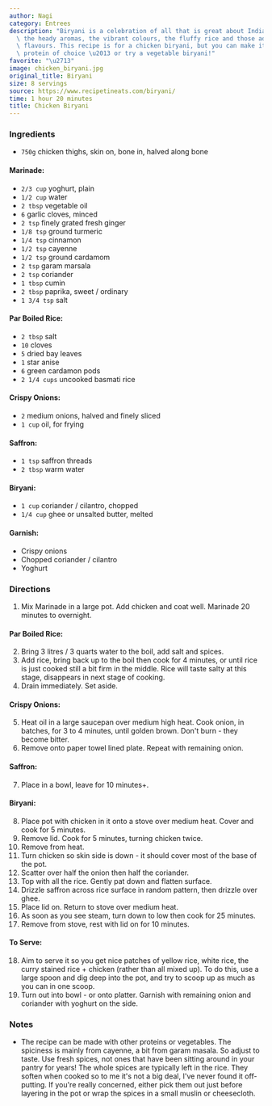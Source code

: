 ```yaml
---
author: Nagi
category: Entrees
description: "Biryani is a celebration of all that is great about Indian food \u2013\
  \ the heady aromas, the vibrant colours, the fluffy rice and those addictive curry\
  \ flavours. This recipe is for a chicken biryani, but you can make it with your\
  \ protein of choice \u2013 or try a vegetable biryani!"
favorite: "\u2713"
image: chicken_biryani.jpg
original_title: Biryani
size: 8 servings
source: https://www.recipetineats.com/biryani/
time: 1 hour 20 minutes
title: Chicken Biryani
---
```

### Ingredients

* `750g` chicken thighs, skin on, bone in, halved along bone

#### Marinade:

* `2/3 cup` yoghurt, plain
* `1/2 cup` water
* `2 tbsp` vegetable oil
* `6` garlic cloves, minced
* `2 tsp` finely grated fresh ginger
* `1/8 tsp` ground turmeric
* `1/4 tsp` cinnamon
* `1/2 tsp` cayenne
* `1/2 tsp` ground cardamom
* `2 tsp` garam marsala
* `2 tsp` coriander
* `1 tbsp` cumin
* `2 tbsp` paprika, sweet / ordinary
* `1 3/4 tsp` salt

#### Par Boiled Rice:

* `2 tbsp` salt
* `10` cloves
* `5` dried bay leaves
* `1` star anise
* `6` green cardamon pods
* `2 1/4 cups` uncooked basmati rice

#### Crispy Onions:

* `2` medium onions, halved and finely sliced
* `1 cup` oil, for frying

#### Saffron:

* `1 tsp` saffron threads
* `2 tbsp` warm water

#### Biryani:

* `1 cup` coriander / cilantro, chopped
* `1/4 cup` ghee or unsalted butter, melted

#### Garnish:

* Crispy onions
* Chopped coriander / cilantro
* Yoghurt

### Directions

1. Mix Marinade in a large pot. Add chicken and coat well. Marinade 20 minutes to overnight.

#### Par Boiled Rice:

2. Bring 3 litres / 3 quarts water to the boil, add salt and spices.
3. Add rice, bring back up to the boil then cook for 4 minutes, or until rice is just cooked still a bit firm in the middle. Rice will taste salty at this stage, disappears in next stage of cooking.
4. Drain immediately. Set aside.

#### Crispy Onions:

5. Heat oil in a large saucepan over medium high heat. Cook onion, in batches, for 3 to 4 minutes, until golden brown. Don't burn - they become bitter.
6. Remove onto paper towel lined plate. Repeat with remaining onion.

#### Saffron:

7. Place in a bowl, leave for 10 minutes+.

#### Biryani:

8. Place pot with chicken in it onto a stove over medium heat. Cover and cook for 5 minutes.
9. Remove lid. Cook for 5 minutes, turning chicken twice.
10. Remove from heat.
11. Turn chicken so skin side is down - it should cover most of the base of the pot.
12. Scatter over half the onion then half the coriander.
13. Top with all the rice. Gently pat down and flatten surface.
14. Drizzle saffron across rice surface in random pattern, then drizzle over ghee.
15. Place lid on. Return to stove over medium heat.
16. As soon as you see steam, turn down to low then cook for 25 minutes.
17. Remove from stove, rest with lid on for 10 minutes.

#### To Serve:

18. Aim to serve it so you get nice patches of yellow rice, white rice, the curry stained rice + chicken (rather than all mixed up). To do this, use a large spoon and dig deep into the pot, and try to scoop up as much as you can in one scoop.
19. Turn out into bowl - or onto platter. Garnish with remaining onion and coriander with yoghurt on the side.

### Notes

- The recipe can be made with other proteins or vegetables. The spiciness is mainly from cayenne, a bit from garam masala. So adjust to taste. Use fresh spices, not ones that have been sitting around in your pantry for years! The whole spices are typically left in the rice. They soften when cooked so to me it's not a big deal, I've never found it off-putting. If you're really concerned, either pick them out just before layering in the pot or wrap the spices in a small muslin or cheesecloth.